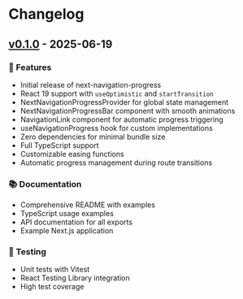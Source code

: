 # Changelog

## [v0.1.0](https://github.com/thu-san/next-navigation-progress/releases/tag/v0.1.0) - 2025-06-19

### 🚀 Features

- Initial release of next-navigation-progress
- React 19 support with `useOptimistic` and `startTransition`
- NextNavigationProgressProvider for global state management
- NextNavigationProgressBar component with smooth animations
- NavigationLink component for automatic progress triggering
- useNavigationProgress hook for custom implementations
- Zero dependencies for minimal bundle size
- Full TypeScript support
- Customizable easing functions
- Automatic progress management during route transitions

### 📚 Documentation

- Comprehensive README with examples
- TypeScript usage examples
- API documentation for all exports
- Example Next.js application

### 🧪 Testing

- Unit tests with Vitest
- React Testing Library integration
- High test coverage
